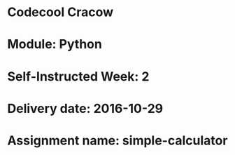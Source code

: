 # Codecool Cracow
# Module: Python
# Self-Instructed Week: 2
# Delivery date:  2016-10-29
# Assignment name: simple-calculator

